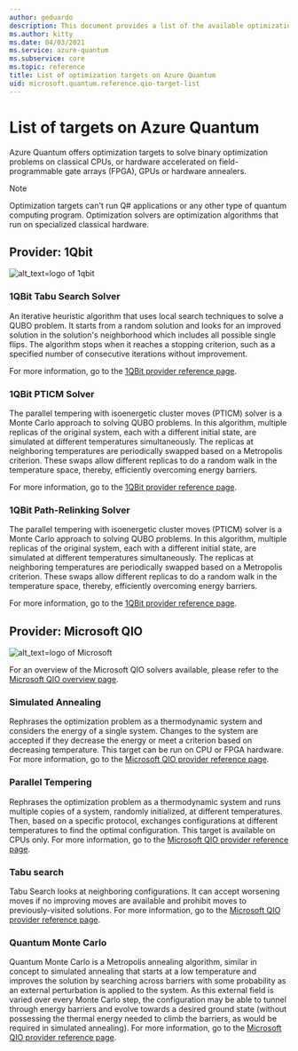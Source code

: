 ```yaml
---
author: geduardo
description: This document provides a list of the available optimization providers on Azure Quantum.
ms.author: kitty
ms.date: 04/03/2021
ms.service: azure-quantum
ms.subservice: core
ms.topic: reference
title: List of optimization targets on Azure Quantum
uid: microsoft.quantum.reference.qio-target-list
---
```


# List of targets on Azure Quantum

Azure Quantum offers optimization targets to solve binary optimization problems on classical CPUs, or hardware accelerated on field-programmable gate arrays (FPGA), GPUs or hardware annealers.

> [!NOTE]
> Optimization targets can't run Q# applications or any other type of quantum computing program. Optimization solvers are optimization algorithms that run on specialized classical hardware.

## Provider: 1Qbit

![alt_text=logo of 1qbit](~/media/logo-1qbit.png)

### 1QBit Tabu Search Solver

An iterative heuristic algorithm that uses local search techniques to solve a QUBO problem. It starts from a random solution and looks for an improved solution in the solution's neighborhood which includes all possible single flips. The algorithm stops when it reaches a stopping criterion, such as a specified number of consecutive iterations without improvement.

For more information, go to the [1QBit provider reference page](xref:microsoft.quantum.providers.optimization.1qbit#:pticm-solver).

### 1QBit PTICM Solver

The parallel tempering with isoenergetic cluster moves (PTICM) solver is a Monte Carlo approach to solving QUBO problems. In this algorithm, multiple replicas of the original system, each with a different initial state, are simulated at different temperatures simultaneously. The replicas at neighboring temperatures are periodically swapped based on a Metropolis criterion. These swaps allow different replicas to do a random walk in the temperature space, thereby, efficiently overcoming energy barriers.

For more information, go to the [1QBit provider reference page](xref:microsoft.quantum.providers.optimization.1qbit).

### 1QBit Path-Relinking Solver

The parallel tempering with isoenergetic cluster moves (PTICM) solver is a Monte Carlo approach to solving QUBO problems. In this algorithm, multiple replicas of the original system, each with a different initial state, are simulated at different temperatures simultaneously. The replicas at neighboring temperatures are periodically swapped based on a Metropolis criterion. These swaps allow different replicas to do a random walk in the temperature space, thereby, efficiently overcoming energy barriers.

For more information, go to the [1QBit provider reference page](xref:microsoft.quantum.providers.optimization.1qbit#path-relinking-solver).

## Provider: Microsoft QIO

![alt_text=logo of Microsoft](~/media/logo-microsoft.png)

For an overview of the Microsoft QIO solvers available, please refer to the [Microsoft QIO overview page](xref:microsoft.quantum.optimization.providers.microsoft.qio).
### Simulated Annealing

Rephrases the optimization problem as a thermodynamic system and considers the energy of a single system. Changes to the system are accepted if they decrease the energy or meet a criterion based on decreasing temperature. This target can be run on CPU or FPGA hardware. For more information, go to the [Microsoft QIO provider reference page](xref:microsoft.quantum.optimization.simulated-annealing).

### Parallel Tempering

Rephrases the optimization problem as a thermodynamic system and runs multiple copies of a system, randomly initialized, at different temperatures. Then, based on a specific protocol, exchanges configurations at different temperatures to find the optimal configuration. This target is available on CPUs only. For more information, go to the [Microsoft QIO provider reference page](xref:microsoft.quantum.optimization.parallel-tempering).

### Tabu search

Tabu Search looks at neighboring configurations. It can accept worsening moves if no improving moves are available and prohibit moves to previously-visited solutions. For more information, go to the [Microsoft QIO provider reference page](xref:azure.quantum.optimization.tabu).

### Quantum Monte Carlo

Quantum Monte Carlo is a Metropolis annealing algorithm, similar in concept to simulated annealing that starts at a low temperature and improves the solution by searching across barriers with some probability as an external perturbation is applied to the system. As this external field is varied over every Monte Carlo step, the configuration may be able to tunnel through energy barriers and evolve towards a desired ground state (without possessing the thermal energy needed to climb the barriers, as would be required in simulated annealing). For more information, go to the [Microsoft QIO provider reference page](xref:microsoft.quantum.optimization.quantum-monte-carlo).
